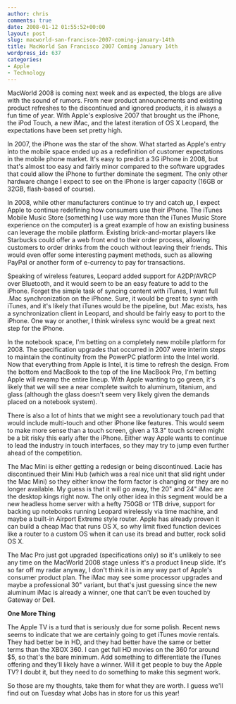 ```yaml
---
author: chris
comments: true
date: 2008-01-12 01:55:52+00:00
layout: post
slug: macworld-san-francisco-2007-coming-january-14th
title: MacWorld San Francisco 2007 Coming January 14th
wordpress_id: 637
categories:
- Apple
- Technology
---
```


MacWorld 2008 is coming next week and as expected, the blogs are alive with the sound of rumors. From new product announcements and existing product refreshes to the discontinued and ignored products, it is always a fun time of year. With Apple's explosive 2007 that brought us the iPhone, the iPod Touch, a new iMac, and the latest iteration of OS X Leopard, the expectations have been set pretty high.

In 2007, the iPhone was the star of the show. What started as Apple's entry into the mobile space ended up as a redefinition of customer expectations in the mobile phone market. It's easy to predict a 3G iPhone in 2008, but that's almost too easy and fairly minor compared to the software upgrades that could allow the iPhone to further dominate the segment. The only other hardware change I expect to see on the iPhone is larger capacity (16GB or 32GB, flash-based of course).

In 2008, while other manufacturers continue to try and catch up, I expect Apple to continue redefining how consumers use their iPhone. The iTunes Mobile Music Store (something I use way more than the iTunes Music Store experience on the computer) is a great example of how an existing business can leverage the mobile platform. Existing brick-and-mortar players like Starbucks could offer a web front end to their order process, allowing customers to order drinks from the couch without leaving their friends. This would even offer some interesting payment methods, such as allowing PayPal or another form of e-currency to pay for transactions.

Speaking of wireless features, Leopard added support for A2DP/AVRCP over Bluetooth, and it would seem to be an easy feature to add to the iPhone. Forget the simple task of syncing content with iTunes, I want full .Mac synchronization on the iPhone. Sure, it would be great to sync with iTunes, and it's likely that iTunes would be the pipeline, but .Mac exists, has a synchronization client in Leopard, and should be fairly easy to port to the iPhone. One way or another, I think wireless sync would be a great next step for the iPhone.

In the notebook space, I'm betting on a completely new mobile platform for 2008. The specification upgrades that occurred in 2007 were interim steps to maintain the continuity from the PowerPC platform into the Intel world. Now that everything from Apple is Intel, it is time to refresh the design. From the bottom end MacBook to the top of the line MacBook Pro, I'm betting Apple will revamp the entire lineup. With Apple wanting to go green, it's likely that we will see a near complete switch to aluminum, titanium, and glass (although the glass doesn't seem very likely given the demands placed on a notebook system). 

There is also a lot of hints that we might see a revolutionary touch pad that would include multi-touch and other iPhone like features. This would seem to make more sense than a touch screen, given a 13.3" touch screen might be a bit risky this early after the iPhone. Either way Apple wants to continue to lead the industry in touch interfaces, so they may try to jump even further ahead of the competition.

The Mac Mini is either getting a redesign or being discontinued. Lacie has discontinued their Mini Hub (which was a real nice unit that slid right under the Mac Mini) so they either know the form factor is changing or they are no longer available. My guess is that it will go away, the 20" and 24" iMac are the desktop kings right now. The only other idea in this segment would be a new headless home server with a hefty 750GB or 1TB drive, support for backing up notebooks running Leopard wirelessly via time machine, and maybe a built-in Airport Extreme style router. Apple has already proven it can build a cheap Mac that runs OS X, so why limit fixed function devices like a router to a custom OS when it can use its bread and butter, rock solid OS X.

The Mac Pro just got upgraded (specifications only) so it's unlikely to see any time on the MacWorld 2008 stage unless it's a product lineup slide. It's so far off my radar anyway, I don't think it is in any way part of Apple's consumer product plan. The iMac may see some processor upgrades and maybe a professional 30" variant, but that's just guessing since the new aluminum iMac is already a winner, one that can't be even touched by Gateway or Dell.

**One More Thing**

The Apple TV is a turd that is seriously due for some polish. Recent news seems to indicate that we are certainly going to get iTunes movie rentals. They had better be in HD, and they had better have the same or better terms than the XBOX 360. I can get full HD movies on the 360 for around $5, so that's the bare minimum. Add something to differentiate the iTunes offering and they'll likely have a winner. Will it get people to buy the Apple TV? I doubt it, but they need to do something to make this segment work.

So those are my thoughts, take them for what they are worth. I guess we'll find out on Tuesday what Jobs has in store for us this year!
